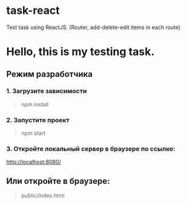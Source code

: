 # task-react
Test task using ReactJS. (Router, add-delete-edit items in each route)


# Hello, this is my testing task.

## Режим разработчика

### 1. Загрузите зависимости
> npm install

### 2. Запустите проект
> npm start

### 3. Откройте локальный сервер в браузере по ссылке:
[http://localhost:8080/](http://localhost:8080/)


## Или откройте в браузере:
> public/index.html

